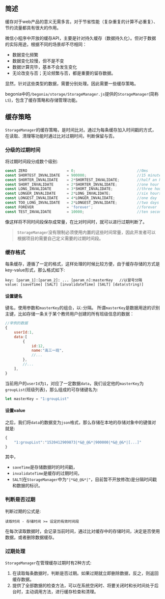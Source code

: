 
## 简述

缓存对于web产品的意义无需多言。对于节省性能（复杂重复的计算不必重复）、节约流量都具有很大的作用。

微信小程序中开放的缓存API，主要是针对持久缓存（数据持久化）。但对于数据的实际用途，根据不同的场景却不尽相同：

- 数据变化频繁
- 数据变化较慢，但不是不变
- 数据计算完毕，基本不会发生变化
- 无论改变与否；无论频繁与否，都是重要的留存数据。

显然，针对这些类型的数据，需要分别处理。因此需要一些缓存策略。

begonia中的`/begonia/storage/StorageManager.js`提供的`StorageManager`(简称`LS`)，包含了缓存策略和存储管理功能。

## 缓存策略

`StorageManager`的缓存策略，是时间比对。通过为每条缓存加入时间戳的方式，在读取、清理等功能时通过比对过期时间，判断保留与否。

### 分级的过期时间

将过期时间段分成数个级别:

```js
const ZERO                  = 0;                            //0ms
const SHORTEST_INVALIDATE   = 900000;                       //15 minutes
const SHORTER_INVALIDATE    = 2*SHORTEST_INVALIDATE;        //half an hour
const SHORT_INVALIDATE      = 2*SHORTER_INVALIDATE;         //one hour
const LONG_INVALIDATE       = 3*SHORT_INVALIDATE;           //three hours
const LONGER_INVALIDATE     = 2*LONG_INVALIDATE;            //six hours
const LONGEST_INVALIDATE    = 4*LONGER_INVALIDATE;          //one day
const TOO_LONG_INVALIDATE   = 2*LONGEST_INVALIDATE;         //two days
const FOREVER               = 'forever';                    //forever
const TEST_INVALIDATE       = 10000;                        //ten seconds,only for debug and test
```

像这样将不同时间段保存成常量，在比对时间时，就可以进行过期判断了。

>`StorageManager`没有限制必须使用内置的这些时间常量，因此开发者可以根据项目的需要自己定义需要的过期时间段。

### 缓存格式

每条缓存，遵循了一定的格式，这样处理的时候比较方便，由于缓存存储的方式是key-value形式，那么格式如下:

```
key: [param_1]:[param_2]: ... [param_n]:masterKey   //以冒号分隔
value: [saveTime] [SALT] [invalidateTime] [SALT] [data(string)]

```
#### 设置键名

键名，使用参数和`masterKey`的组合，以`:`分隔。
所谓`masterKey`是数据用途的识别主键，比如存储一条关于某个教师用户创建的所有班级信息的数据：

```js
//举例的数据
{
    userId:1,
    data:[
        {
            id:12,
            name:"高三一班",
            //...
        },
        //...
    ],
}
```
当前用户的`userId`为`1`，对应了一定数据`data`，我们设定他的`masterKey`为`groupList`(班级列表)，那么组成的可存储键名为:

```js
let masterKey = "1:groupList"

```

#### 设置value

之后，我们将`data`的数据变为`json`格式，那么存储在本地的存储对象中的键值对就是:

```js
{
    "1:groupList":"1520412909873|*&@_@&*|900000|*&@_@&*|[...]"
}
```

其中，
- `saveTime`是存储数据时的时间戳，
- `invalidateTime`是缓存的过期时间，
- `SALT`(在`StorageManager`中为`"|*&@_@&*|"`，目前暂不开放修改)是分隔时间戳和数据的标识。

### 判断是否过期

判断过期的公式是:

```
读取时间 - 存储时间 >= 设定的有效时间段
```

在每次读取数据时，会记录当前时间，通过比对缓存中的存储时间，决定是否使用数据，或者删除数据缓存。

### 过期处理

`StorageManager`在管理缓存过期时有2种方式:

1. 在读取每条数据时，判断是否过期。如果过期就立即删除数据，反之，则返回缓存数据。
2. 提供了全部数据的检查方法，可以在系统空闲时、将要关闭时和长时间处于后台时，主动调用方法，进行缓存检查和清理。



